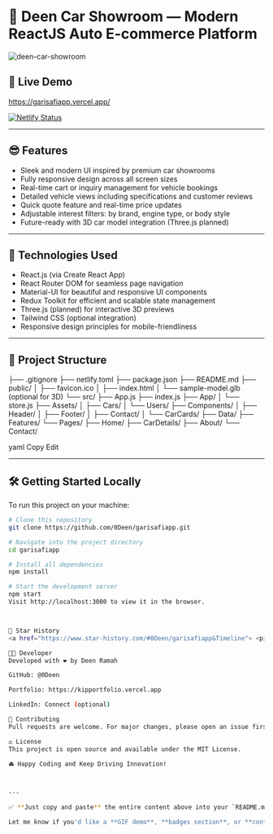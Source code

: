# 🚗 Deen Car Showroom — Modern ReactJS Auto E-commerce Platform

![deen-car-showroom](https://socialify.git.ci/0Deen/garisafiapp/image?custom_language=React&forks=1&issues=1&language=1&name=1&owner=1&pattern=Solid&pulls=1&stargazers=1&theme=Auto)

## 📌 Live Demo  
https://garisafiapp.vercel.app/

[![Netlify Status](https://api.netlify.com/api/v1/badges/fec4a869-298c-4e9c-8df6-cb6f132f7bd8/deploy-status)](https://app.netlify.com/sites/uomo-ecommerce-website/deploys)

---

## 😎 Features

- Sleek and modern UI inspired by premium car showrooms  
- Fully responsive design across all screen sizes  
- Real-time cart or inquiry management for vehicle bookings  
- Detailed vehicle views including specifications and customer reviews  
- Quick quote feature and real-time price updates  
- Adjustable interest filters: by brand, engine type, or body style  
- Future-ready with 3D car model integration (Three.js planned)

---

## 🚀 Technologies Used

- React.js (via Create React App)  
- React Router DOM for seamless page navigation  
- Material-UI for beautiful and responsive UI components  
- Redux Toolkit for efficient and scalable state management  
- Three.js (planned) for interactive 3D previews  
- Tailwind CSS (optional integration)  
- Responsive design principles for mobile-friendliness  

---

## 📁 Project Structure

├── .gitignore
├── netlify.toml
├── package.json
├── README.md
├── public/
│ ├── favicon.ico
│ ├── index.html
│ └── sample-model.glb (optional for 3D)
└── src/
├── App.js
├── index.js
├── App/
│ └── store.js
├── Assets/
│ ├── Cars/
│ └── Users/
├── Components/
│ ├── Header/
│ ├── Footer/
│ ├── Contact/
│ └── CarCards/
├── Data/
├── Features/
└── Pages/
├── Home/
├── CarDetails/
├── About/
└── Contact/

yaml
Copy
Edit

---

## 🛠️ Getting Started Locally

To run this project on your machine:

```bash
# Clone this repository
git clone https://github.com/0Deen/garisafiapp.git

# Navigate into the project directory
cd garisafiapp

# Install all dependencies
npm install

# Start the development server
npm start
Visit http://localhost:3000 to view it in the browser.



🌟 Star History
<a href="https://www.star-history.com/#0Deen/garisafiapp&Timeline"> <picture> <source media="(prefers-color-scheme: dark)" srcset="https://api.star-history.com/svg?repos=0Deen/garisafiapp&type=Timeline&theme=dark" /> <source media="(prefers-color-scheme: light)" srcset="https://api.star-history.com/svg?repos=0Deen/garisafiapp&type=Timeline" /> <img alt="Star History Chart" src="https://api.star-history.com/svg?repos=0Deen/garisafiapp&type=Timeline" /> </picture> </a>

👨‍💻 Developer
Developed with ❤️ by Deen Ramah

GitHub: @0Deen

Portfolio: https://kipportfolio.vercel.app

LinkedIn: Connect (optional)

🤝 Contributing
Pull requests are welcome. For major changes, please open an issue first to discuss what you’d like to change.

⚖️ License
This project is open source and available under the MIT License.

🚘 Happy Coding and Keep Driving Innovation!



---

✅ **Just copy and paste** the entire content above into your `README.md` file in your `garisafiapp` repo.

Let me know if you'd like a **GIF demo**, **badges section**, or **contribution guidelines** added too.

